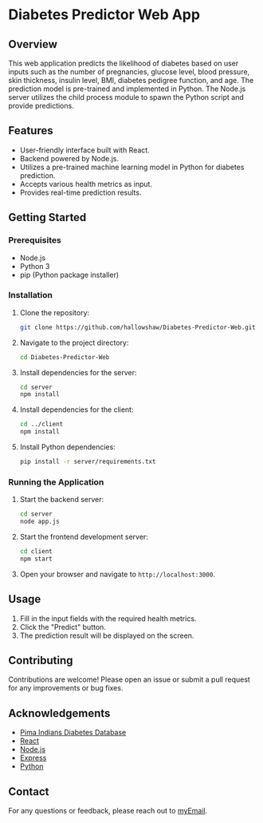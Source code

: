 # Diabetes Predictor Web App

## Overview

This web application predicts the likelihood of diabetes based on user inputs such as the number of pregnancies, glucose level, blood pressure, skin thickness, insulin level, BMI, diabetes pedigree function, and age. The prediction model is pre-trained and implemented in Python. The Node.js server utilizes the child process module to spawn the Python script and provide predictions.

## Features

- User-friendly interface built with React.
- Backend powered by Node.js.
- Utilizes a pre-trained machine learning model in Python for diabetes prediction.
- Accepts various health metrics as input.
- Provides real-time prediction results.


## Getting Started

### Prerequisites

- Node.js
- Python 3
- pip (Python package installer)

### Installation

1. Clone the repository:
    ```sh
    git clone https://github.com/hallowshaw/Diabetes-Predictor-Web.git
    ```

2. Navigate to the project directory:
    ```sh
    cd Diabetes-Predictor-Web
    ```

3. Install dependencies for the server:
    ```sh
    cd server
    npm install
    ```

4. Install dependencies for the client:
    ```sh
    cd ../client
    npm install
    ```

5. Install Python dependencies:
    ```sh
    pip install -r server/requirements.txt
    ```

### Running the Application

1. Start the backend server:
    ```sh
    cd server
    node app.js
    ```

2. Start the frontend development server:
    ```sh
    cd client
    npm start
    ```

3. Open your browser and navigate to `http://localhost:3000`.

## Usage

1. Fill in the input fields with the required health metrics.
2. Click the "Predict" button.
3. The prediction result will be displayed on the screen.

## Contributing

Contributions are welcome! Please open an issue or submit a pull request for any improvements or bug fixes.

## Acknowledgements

- [Pima Indians Diabetes Database](https://www.kaggle.com/datasets/uciml/pima-indians-diabetes-database)
- [React](https://reactjs.org/)
- [Node.js](https://nodejs.org/)
- [Express](https://expressjs.com/)
- [Python](https://www.python.org/)

## Contact

For any questions or feedback, please reach out to [myEmail](mailto:rhitam.rit54@gmail.com).


